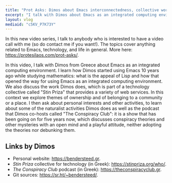 ```yaml
---
title: "Prot Asks: Dimos about Emacs interconnectedness, collective work, and The Conspiracy Club"
excerpt: "I talk with Dimos about Emacs as an integrated computing environment, the specifics of collective work, and The Conspiracy Club podcast which Dimos co-hosts."
layout: vlog
mediaid: "c5KV_P7K73Y"
---
```


In this new video series, I talk to anybody who is interested to have
a video call with me (so do contact me if you want!). The topics cover
anything related to Emacs, technology, and life in general. More here:
<https://protesilaos.com/prot-asks/>.

In this video, I talk with Dimos from Greece about Emacs as an
integrated computing environment. I learn how Dimos started using
Emacs 10 years ago while studying mathematics: what is the appeal of
Lisp and how that opened the way for using Emacs as an integrated
computing environment. We also discuss the work Dimos does, which is
part of a technology collective called "Stin Priza" that provides a
variety of web services. In this context we explore themes of
ownership and of belonging to a community or a place. I then ask about
personal interests and other activities, to learn about some of the
naturalist activities Dimos does as well as the podcast that Dimos
co-hosts called "The Conspiracy Club": it is a show that has been
going on for five years now, which discusses conspiracy theories and
other mysteries with an open mind and a playful attitude, neither
adopting the theories nor debunking them.

## Links by Dimos

- Personal website: <https://bendersteed.gr>.
- _Stin Priza_ collective for technology (in Greek): <https://stinpriza.org/who/>.
- _The Conspiracy Club_ podcast (in Greek): <https://theconspiracyclub.gr>.
- Git sources: <https://sr.ht/~bendersteed/>.
